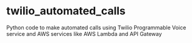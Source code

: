 # twilio_automated_calls
Python code to make automated calls using Twilio Programmable Voice service and AWS services like AWS Lambda and API Gateway
